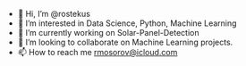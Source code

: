 - 👋 Hi, I’m @rostekus
- 👀 I’m interested in Data Science, Python, Machine Learning
- 🌱 I’m currently working on Solar-Panel-Detection
- 💞️ I’m looking to collaborate on Machine Learning projects.
- 📫 How to reach me rmosorov@icloud.com

<!---
rostekus/rostekus is a ✨ special ✨ repository because its `README.md` (this file) appears on your GitHub profile.
You can click the Preview link to take a look at your changes.
--->
